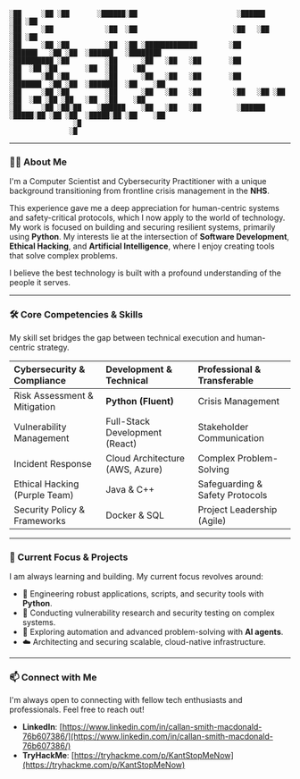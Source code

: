 ```
░██     ░██ ░██       ░██████░██                         ░██████             ░██ ░██                       
░██     ░██             ░██  ░██                        ░██   ░██            ░██ ░██                       
░██     ░██ ░██         ░██  ░██ ░█████████████        ░██         ░██████   ░██ ░██  ░██████   ░████████  
░██████████ ░██         ░██      ░██   ░██   ░██       ░██              ░██  ░██ ░██       ░██  ░██    ░██ 
░██     ░██ ░██         ░██      ░██   ░██   ░██       ░██         ░███████  ░██ ░██  ░███████  ░██    ░██ 
░██     ░██ ░██         ░██      ░██   ░██   ░██        ░██   ░██ ░██   ░██  ░██ ░██ ░██   ░██  ░██    ░██ 
░██     ░██ ░██░██    ░██████    ░██   ░██   ░██         ░██████   ░█████░██ ░██ ░██  ░█████░██ ░██    ░██ 
                ░█                                                                                         
               ░█                                                                                                                                                                                                                                                            
```

---

### 👨‍💻 About Me

I'm a Computer Scientist and Cybersecurity Practitioner with a unique background transitioning from frontline crisis management in the **NHS**.

This experience gave me a deep appreciation for human-centric systems and safety-critical protocols, which I now apply to the world of technology. My work is focused on building and securing resilient systems, primarily using **Python**. My interests lie at the intersection of **Software Development**, **Ethical Hacking**, and **Artificial Intelligence**, where I enjoy creating tools that solve complex problems.

I believe the best technology is built with a profound understanding of the people it serves.

---

### 🛠️ Core Competencies & Skills

My skill set bridges the gap between technical execution and human-centric strategy.

| Cybersecurity & Compliance | Development & Technical | Professional & Transferable |
| :--- | :--- | :--- |
| Risk Assessment & Mitigation | **Python (Fluent)** | Crisis Management |
| Vulnerability Management | Full-Stack Development (React) | Stakeholder Communication |
| Incident Response | Cloud Architecture (AWS, Azure) | Complex Problem-Solving |
| Ethical Hacking (Purple Team) | Java & C++ | Safeguarding & Safety Protocols |
| Security Policy & Frameworks | Docker & SQL | Project Leadership (Agile) |

---

### 🔭 Current Focus & Projects

I am always learning and building. My current focus revolves around:

- 🐍 Engineering robust applications, scripts, and security tools with **Python**.
- 🔐 Conducting vulnerability research and security testing on complex systems.
- 🤖 Exploring automation and advanced problem-solving with **AI agents**.
- ☁️ Architecting and securing scalable, cloud-native infrastructure.

---

### 📫 Connect with Me

I'm always open to connecting with fellow tech enthusiasts and professionals. Feel free to reach out!

- **LinkedIn**: [https://www.linkedin.com/in/callan-smith-macdonald-76b607386/](https://www.linkedin.com/in/callan-smith-macdonald-76b607386/)
- **TryHackMe**: [https://tryhackme.com/p/KantStopMeNow](https://tryhackme.com/p/KantStopMeNow)
